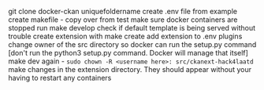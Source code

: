 git clone docker-ckan uniquefoldername
create .env file from example
create makefile - copy over from test
make sure docker containers are stopped
run make develop
check if default template is being served without trouble
create extension with make create
add extension to .env plugins
change owner of the src directory so docker can run the setup.py command [don't run the python3 setup.py command. Docker will manage that itself]
make dev again - `sudo chown -R <username here>: src/ckanext-hack4laatd`
make changes in the extension directory. They should appear without your having to restart any containers
